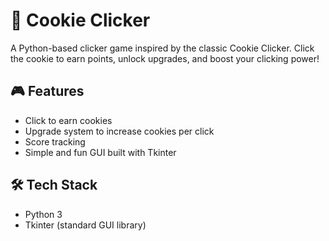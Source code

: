 # 🍪 Cookie Clicker

A Python-based clicker game inspired by the classic Cookie Clicker. Click the cookie to earn points, unlock upgrades, and boost your clicking power!

## 🎮 Features

- Click to earn cookies
- Upgrade system to increase cookies per click
- Score tracking
- Simple and fun GUI built with Tkinter

## 🛠️ Tech Stack

- Python 3
- Tkinter (standard GUI library)

